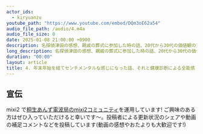 ```yaml
---
actor_ids:
  - kiryuanzu
youtube_path: "https://www.youtube.com/embed/DQm3oE62a54"
audio_file_path: /audio/4.m4a
audio_file_size: 0
date: 2025-01-08 21:00:00 +0900
description: 名探偵津田の感想、親戚の葬式に参加した時の話、20代から30代の価値観の変化、健康診断の結果についてなどを話しています。
long_description: 名探偵津田の感想、親戚の葬式に参加した時の話、20代から30代の価値観の変化、健康診断の結果についてなどを話しています。<br><ul><li>00:00 こんにちは</li><li>00:10 三浦半島への帰還</li><li>00:36 今日の静止画(大叔母夫婦で飼われていた柴犬ミックスのゴン)</li><li>01:32 今日は長めに話す気持ちです</li><li>01:40 名探偵津田の感想</li><li>05:05 某年末番組は教育的観点で見せてもらえなかった説</li><li>07:07 年始すぐに大叔母の葬式があった</li><li>07:44 最近の葬式の流れ</li><li>10:20 葬式の受付をした</li><li>11:56 一つの時代の終わりへの寂しさ/父方側に6人の祖父母的存在がいた</li><li>15:14 センチメンタルな気持ちになる/帰ってから元気がなかった</li><li>16:12 血縁主義・地縁主義による暖かさについて(Twitterでは書かないシリーズ)</li><li>18:27 地元を出て自己選択の世界へ</li><li>19:50 20代の理由なき無敵感と30代の訪れ</li><li>22:00 実家との距離感</li><li>23:17 数日経って元気になってきた</li><li>25:11 健康診断の結果がよかった</li><li>25:39 30代に向き合う</li><li>26:38 健康診断の総合所見を読み上げる</li><li>29:50 父親への私信</li></ul>
duration: "00:00"
layout: article
title: 4. 年末年始を経てセンチメンタルな感じになった話、それと健康診断による全能感
---
```


## 宣伝
mixi2 で[桐生あんず電波局のmixi2コミュニティ](https://mixi.social/communities/c1b83199-775c-449a-84a8-081b2599dc03?r=im3ttqwp0uxl)を運用しています! ご興味のある方はぜひ入っていただけると幸いです〜。投稿者による更新状況のシェアや動画の補足コメントなどを投稿しています(動画の感想やおたよりも大歓迎です!)
